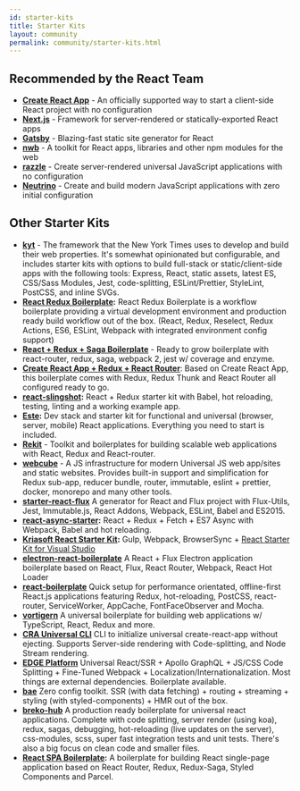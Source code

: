 ```yaml
---
id: starter-kits
title: Starter Kits
layout: community
permalink: community/starter-kits.html
---
```


## Recommended by the React Team

* **[Create React App](https://github.com/facebook/create-react-app)** - An officially supported way to start a client-side React project with no configuration
* **[Next.js](https://nextjs.org/)** - Framework for server-rendered or statically-exported React apps
* **[Gatsby](https://www.gatsbyjs.org/)** - Blazing-fast static site generator for React
* **[nwb](https://github.com/insin/nwb)** - A toolkit for React apps, libraries and other npm modules for the web
* **[razzle](https://github.com/jaredpalmer/razzle)** - Create server-rendered universal JavaScript applications with no configuration
* **[Neutrino](https://neutrino.js.org/)** - Create and build modern JavaScript applications with zero initial configuration

## Other Starter Kits

* **[kyt](https://github.com/nytimes/kyt)** - The framework that the New York Times uses to develop and build their web properties. It's somewhat opinionated but configurable, and includes starter kits with options to build full-stack or static/client-side apps with the following tools: Express, React, static assets, latest ES, CSS/Sass Modules, Jest, code-splitting, ESLint/Prettier, StyleLint, PostCSS, and inline SVGs.
* **[React Redux Boilerplate](https://github.com/iroy2000/react-redux-boilerplate):** React Redux Boilerplate is a workflow boilerplate providing a virtual development environment and production ready build workflow out of the box. (React, Redux, Reselect, Redux Actions, ES6, ESLint, Webpack with integrated environment config support)
* **[React + Redux + Saga Boilerplate](https://github.com/gilbarbara/react-redux-saga-boilerplate)** -
Ready to grow boilerplate with react-router, redux, saga, webpack 2, jest w/ coverage and enzyme.
* **[Create React App + Redux + React Router](https://github.com/notrab/create-react-app-redux)**: Based on Create React App, this boilerplate comes with Redux, Redux Thunk and React Router all configured ready to go.
* **[react-slingshot](https://github.com/coryhouse/react-slingshot):** React + Redux starter kit with Babel, hot reloading, testing, linting and a working example app.
* **[Este](https://github.com/este/este):** Dev stack and starter kit for functional and universal (browser, server, mobile) React applications. Everything you need to start is included.
* **[Rekit](https://github.com/supnate/rekit)** - Toolkit and boilerplates for building scalable web applications with React, Redux and React-router.
* **[webcube](https://github.com/dexteryy/Project-WebCube)** - A JS infrastructure for modern Universal JS web app/sites and static websites. Provides built-in support and simplification for Redux sub-app, reducer bundle, router, immutable, eslint + prettier, docker, monorepo and many other tools.
 * **[starter-react-flux](https://github.com/SokichiFujita/starter-react-flux)** A generator for React and Flux project with Flux-Utils, Jest, Immutable.js, React Addons, Webpack, ESLint, Babel and ES2015.
 * **[react-async-starter](https://github.com/didierfranc/react-async-starter):** React + Redux + Fetch + ES7 Async with Webpack, Babel and hot reloading.
 * **[Kriasoft React Starter Kit](https://github.com/kriasoft/react-starter-kit):** Gulp, Webpack, BrowserSync + [React Starter Kit for Visual Studio](http://visualstudiogallery.msdn.microsoft.com/d65d6b29-6dd7-4100-81b1-609e5afce356)
 * **[electron-react-boilerplate](https://github.com/chentsulin/electron-react-boilerplate)** A React + Flux Electron application boilerplate based on React, Flux, React Router, Webpack, React Hot Loader
 * **[react-boilerplate](https://github.com/mxstbr/react-boilerplate)** Quick setup for performance orientated, offline-first React.js applications featuring Redux, hot-reloading, PostCSS, react-router, ServiceWorker, AppCache, FontFaceObserver and Mocha.
 * **[vortigern](https://github.com/barbar/vortigern)** A universal boilerplate for building web applications w/ TypeScript, React, Redux and more.
 * **[CRA Universal CLI](https://github.com/antonybudianto/cra-universal)** CLI to initialize universal create-react-app without ejecting. Supports Server-side rendering with Code-splitting, and Node Stream rendering.
 * **[EDGE Platform](https://github.com/sebastian-software/edge)** Universal React/SSR + Apollo GraphQL + JS/CSS Code Splitting + Fine-Tuned Webpack + Localization/Internationalization. Most things are external dependencies. Boilerplate available.
 * **[bae](https://github.com/siddharthkp/bae)** Zero config toolkit. SSR (with data fetching) + routing + streaming + styling (with styled-components) + HMR out of the box.
 * **[breko-hub](https://github.com/tomatau/breko-hub)** A production ready boilerplate for universal react applications. Complete with code splitting, server render (using koa), redux, sagas, debugging, hot-reloading (live updates on the server), css-modules, scss, super fast integration tests and unit tests. There's also a big focus on clean code and smaller files.
* **[React SPA Boilerplate](https://github.com/jeremyxgo/react-spa-boilerplate):** A boilerplate for building React single-page application based on React Router, Redux, Redux-Saga, Styled Components and Parcel.
